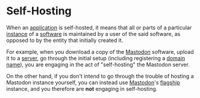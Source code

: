 # Self-Hosting

When an [application](/docs/glossary/application) is self-hosted, it means that all or parts of a particular [instance](/docs/glossary/instance) of a [software](/docs/glossary/software) is maintained by a user of the said software, as opposed to by the entity that initially created it.

For example, when you download a copy of the [Mastodon](/docs/software/server/mastodon) software, upload it to a [server](/docs/glossary/server), go through the initial setup (including registering a [domain name](/docs/tech/glossary/domain-name.md)), you are engaging in the act of "self-hosting" the Mastodon server.

On the other hand, if you don't intend to go through the trouble of hosting a Mastodon instance yourself, you can instead use [Mastodon](/docs/software/server/mastodon)'s [flagship](/docs/glossary/flagship) instance, and you therefore are **not** engaging in self-hosting.